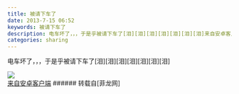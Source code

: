 ```yaml
---
title: 被请下车了
date: 2013-7-15 06:52
keywords: 被请下车了
description: 电车坏了，，，于是乎被请下车了[泪][泪][泪][泪][泪][泪][泪]来自安卓客户端
categories: sharing
---
```

<td class="t_f" id="postmessage_21923">

电车坏了，，，于是乎被请下车了[泪][泪][泪][泪][泪][泪][泪]

<img aid="7777" data-cf-modified-62b99266a1d94be9dfbb4a9e-="" file="data/attachment/forum/201307/15/20130715065152_93111.jpg" id="aimg_7777" inpost="1" onclick="" onmouseover="" src="http://www.flw.ph/data/attachment/forum/201307/15/20130715065152_93111.jpg" thumbimg="1" zoomfile="data/attachment/forum/201307/15/20130715065152_93111.jpg"/>


<br/>
<a href="http://www.flw.ph//mobcent/download/down.php" target="_blank">来自安卓客户端</a></td>
###### 转载自[菲龙网]